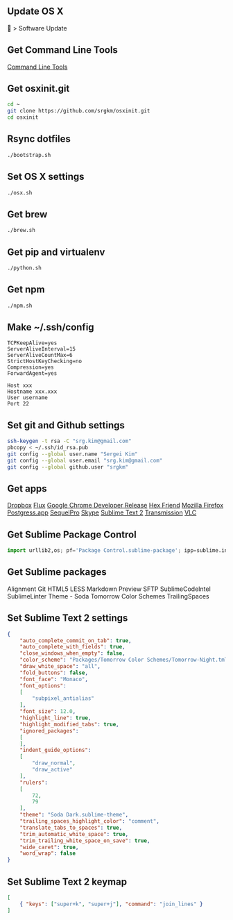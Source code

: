 ## Update OS X
 > Software Update


## Get Command Line Tools
[Command Line Tools](https://developer.apple.com/downloads/)


## Get osxinit.git
```bash
cd ~
git clone https://github.com/srgkm/osxinit.git
cd osxinit
```


## Rsync dotfiles
```bash
./bootstrap.sh
```


## Set OS X settings
```bash
./osx.sh
```


## Get brew
```bash
./brew.sh
```


## Get pip and virtualenv
```bash
./python.sh
```


## Get npm
```bash
./npm.sh
```


## Make ~/.ssh/config
```
TCPKeepAlive=yes
ServerAliveInterval=15
ServerAliveCountMax=6
StrictHostKeyChecking=no
Compression=yes
ForwardAgent=yes

Host xxx
Hostname xxx.xxx
User username
Port 22
```


## Set git and Github settings
```bash
ssh-keygen -t rsa -C "srg.kim@gmail.com"
pbcopy < ~/.ssh/id_rsa.pub
git config --global user.name "Sergei Kim"
git config --global user.email "srg.kim@gmail.com"
git config --global github.user "srgkm"
```


## Get apps
[Dropbox](https://www.dropbox.com/downloading)
[Flux](http://stereopsis.com/flux/)
[Google Chrome Developer Release](http://www.google.com/chrome/intl/en/eula_dev.html)
[Hex Friend](http://ridiculousfish.com/hexfiend/)
[Mozilla Firefox](http://www.mozilla.org/en-US/firefox/new/)
[Postgress.app](http://postgresapp.com/)
[SequelPro](http://www.sequelpro.com/)
[Skype](http://www.skype.com/)
[Sublime Text 2](http://www.sublimetext.com/dev)
[Transmission](http://www.transmissionbt.com/)
[VLC](http://www.videolan.org/vlc/)


## Get Sublime Package Control
```python
import urllib2,os; pf='Package Control.sublime-package'; ipp=sublime.installed_packages_path(); os.makedirs(ipp) if not os.path.exists(ipp) else None; urllib2.install_opener(urllib2.build_opener(urllib2.ProxyHandler())); open(os.path.join(ipp,pf),'wb').write(urllib2.urlopen('http://sublime.wbond.net/'+pf.replace(' ','%20')).read()); print 'Please restart Sublime Text to finish installation'
```


## Get Sublime packages
Alignment
Git
HTML5
LESS
Markdown Preview
SFTP
SublimeCodeIntel
SublimeLinter
Theme - Soda
Tomorrow Color Schemes
TrailingSpaces


## Set Sublime Text 2 settings
```json
{
    "auto_complete_commit_on_tab": true,
    "auto_complete_with_fields": true,
    "close_windows_when_empty": false,
    "color_scheme": "Packages/Tomorrow Color Schemes/Tomorrow-Night.tmTheme",
    "draw_white_space": "all",
    "fold_buttons": false,
    "font_face": "Monaco",
    "font_options":
    [
        "subpixel_antialias"
    ],
    "font_size": 12.0,
    "highlight_line": true,
    "highlight_modified_tabs": true,
    "ignored_packages":
    [
    ],
    "indent_guide_options":
    [
        "draw_normal",
        "draw_active"
    ],
    "rulers":
    [
        72,
        79
    ],
    "theme": "Soda Dark.sublime-theme",
    "trailing_spaces_highlight_color": "comment",
    "translate_tabs_to_spaces": true,
    "trim_automatic_white_space": true,
    "trim_trailing_white_space_on_save": true,
    "wide_caret": true,
    "word_wrap": false
}
```


## Set Sublime Text 2 keymap
```json
[
    { "keys": ["super+k", "super+j"], "command": "join_lines" }
]
```

